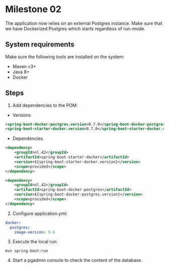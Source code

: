 # Milestone 02
The application now relies on an external Postgres instance. Make sure that we have Dockerized Postgres which starts regardless of run-mode.

## System requirements
Make sure the following tools are installed on the system:
* Maven v3+
* Java 8+
* Docker

## Steps

1. Add dependencies to the POM:

* Versions
```xml
<spring-boot-docker-postgres.version>0.7.0</spring-boot-docker-postgres.version>
<spring-boot-starter-docker.version>0.7.0</spring-boot-starter-docker.version>
```

* Dependencies

```xml
<dependency>
    <groupId>nl.42</groupId>
    <artifactId>spring-boot-starter-docker</artifactId>
    <version>${spring-boot-starter-docker.version}</version>
    <scope>provided</scope>
</dependency>

<dependency>
    <groupId>nl.42</groupId>
    <artifactId>spring-boot-docker-postgres</artifactId>
    <version>${spring-boot-docker-postgres.version}</version>
    <scope>provided</scope>
</dependency>
```

2. Configure application.yml:

```yaml
docker:
  postgres:
    image-version: 9.6
```

3. Execute the local run:

```
mvn spring-boot:run
```

4. Start a pgadmin console to check the content of the database. 